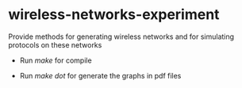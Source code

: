 wireless-networks-experiment
============================

Provide methods for generating wireless networks and for simulating protocols on these networks

* Run *make* for compile

* Run *make dot* for generate the graphs in pdf files

